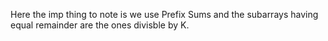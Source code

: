 Here the imp thing to note is we use Prefix Sums and the subarrays having equal remainder are the ones divisble by K.